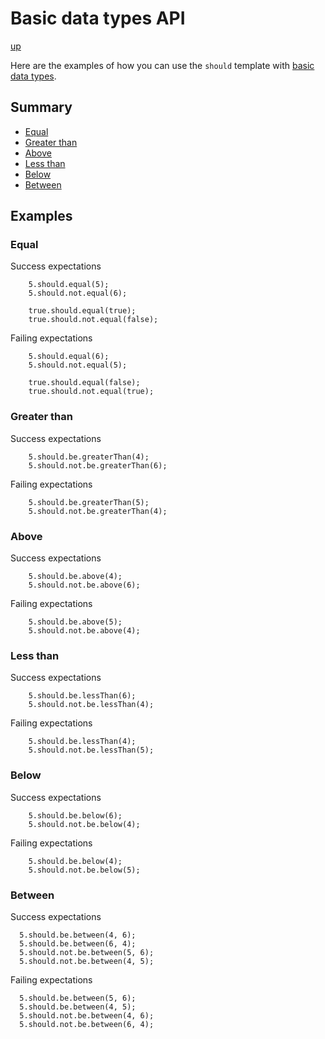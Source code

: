 # Basic data types API

[up](../README.md)

Here are the examples of how you can use the `should` template with [basic data types](https://dlang.org/spec/type.html#basic-data-types).

## Summary

- [Equal](#equal)
- [Greater than](#greater-than)
- [Above](#above)
- [Less than](#less-than)
- [Below](#below)
- [Between](#between)

## Examples

### Equal

Success expectations
```
    5.should.equal(5);
    5.should.not.equal(6);

    true.should.equal(true);
    true.should.not.equal(false);
```

Failing expectations
```
    5.should.equal(6);
    5.should.not.equal(5);

    true.should.equal(false);
    true.should.not.equal(true);
```

### Greater than

Success expectations
```
    5.should.be.greaterThan(4);
    5.should.not.be.greaterThan(6);
```

Failing expectations
```
    5.should.be.greaterThan(5);
    5.should.not.be.greaterThan(4);
```

### Above

Success expectations
```
    5.should.be.above(4);
    5.should.not.be.above(6);
```

Failing expectations
```
    5.should.be.above(5);
    5.should.not.be.above(4);
```

### Less than

Success expectations
```
    5.should.be.lessThan(6);
    5.should.not.be.lessThan(4);
```

Failing expectations
```
    5.should.be.lessThan(4);
    5.should.not.be.lessThan(5);
```


### Below

Success expectations
```
    5.should.be.below(6);
    5.should.not.be.below(4);
```

Failing expectations
```
    5.should.be.below(4);
    5.should.not.be.below(5);
```

### Between

Success expectations
```
  5.should.be.between(4, 6);
  5.should.be.between(6, 4);
  5.should.not.be.between(5, 6);
  5.should.not.be.between(4, 5);
```

Failing expectations
```
  5.should.be.between(5, 6);
  5.should.be.between(4, 5);   
  5.should.not.be.between(4, 6);
  5.should.not.be.between(6, 4);
```
